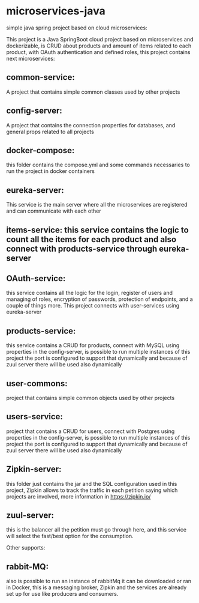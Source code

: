 # microservices-java
simple java spring project based on cloud microservices:

This project is a Java SpringBoot cloud project based on microservices and dockerizable, is CRUD about products and amount of items related to each product, with OAuth authentication and defined roles, this project contains next microservices:
## common-service: 
A project that contains simple common classes used by other projects
## config-server: 
A project that contains the connection properties for databases, and general props related to all projects
## docker-compose: 
this folder contains the compose.yml and some commands necessaries to run the project in docker containers
## eureka-server: 
This service is the main server where all the microservices are registered and can communicate with each other
## items-service: this service contains the logic to count all the items for each product and also connect with products-service through eureka-server
## OAuth-service: 
this service contains all the logic for the login, register of users and managing of roles, encryption of passwords, protection of endpoints, and a couple of things more. This project connects with user-services using eureka-server

## products-service: 
this service contains a CRUD for products, connect with MySQL using properties in the config-server, is possible to run multiple instances of this project the port is configured to support that dynamically and because of zuul server there will be used also dynamically
## user-commons: 
project that contains simple common objects used by other projects
## users-service: 
project that contains a CRUD  for users, connect with Postgres using properties in the config-server, is possible to run multiple instances of this project the port is configured to support that dynamically and because of zuul server there will be used also dynamically
## Zipkin-server: 
this folder just contains the jar and the SQL configuration used in this project, Zipkin allows to track the traffic in each petition saying which projects are involved, more information in https://zipkin.io/
## zuul-server: 
this is the balancer all the petition must go through here, and this service will select the fast/best option for the consumption.

Other supports:

## rabbit-MQ: 

also is possible to run an instance of rabbitMq it can be downloaded or ran in Docker, this is a messaging broker, Zipkin and the services are already set up for use like producers and consumers.
